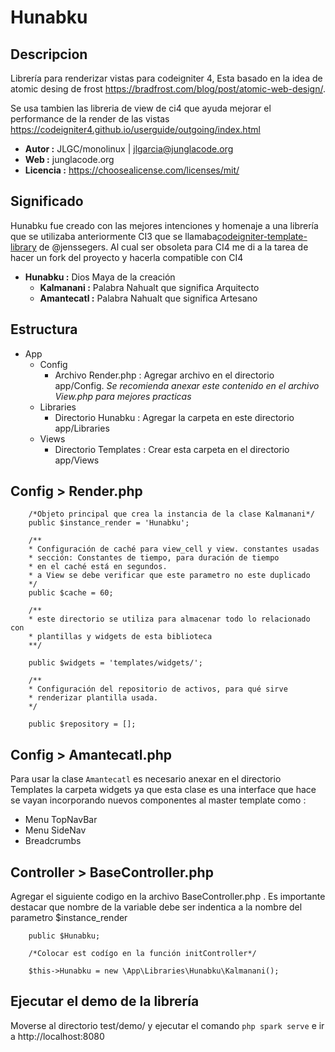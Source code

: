 # Hunabku

## Descripcion 

Librería para renderizar vistas para codeigniter 4, Esta basado en la idea de atomic desing de frost https://bradfrost.com/blog/post/atomic-web-design/.

Se usa tambien las libreria de view de ci4 que ayuda mejorar el performance de la render de las vistas https://codeigniter4.github.io/userguide/outgoing/index.html

- **Autor :** JLGC/monolinux | jlgarcia@junglacode.org
- **Web :** junglacode.org
- **Licencia :** https://choosealicense.com/licenses/mit/ 

## Significado

Hunabku fue creado con las mejores intenciones y homenaje a una librería que se utilizaba anteriormente CI3  que se llamaba[codeigniter-template-library](https://github.com/jenssegers/codeigniter-template-library) de @jenssegers. Al cual ser obsoleta para CI4 
me di a la tarea de hacer un fork del proyecto y hacerla compatible con CI4

- **Hunabku :** Dios Maya de la creación
    - **Kalmanani :** Palabra Nahualt que significa Arquitecto
    - **Amantecatl :** Palabra Nahualt que significa Artesano


## Estructura 
- App
  - Config
    -  Archivo Render.php : Agregar archivo en el directorio app/Config. _Se recomienda anexar este contenido en el archivo View.php para mejores practicas_ 
   - Libraries
     - Directorio Hunabku : Agregar la carpeta en este directorio app/Libraries
   - Views
     - Directorio Templates : Crear esta carpeta en el directorio app/Views

## Config > Render.php
```
    /*Objeto principal que crea la instancia de la clase Kalmanani*/ 
    public $instance_render = 'Hunabku';
	
    /**
	* Configuración de caché para view_cell y view. constantes usadas
	* sección: Constantes de tiempo, para duración de tiempo
	* en el caché está en segundos. 
	* a View se debe verificar que este parametro no este duplicado
	*/
	public $cache = 60;

    /** 
	* este directorio se utiliza para almacenar todo lo relacionado con
	* plantillas y widgets de esta biblioteca
	**/

	public $widgets = 'templates/widgets/';

	/**
	* Configuración del repositorio de activos, para qué sirve
    * renderizar plantilla usada.
	*/

	public $repository = [];
```
## Config > Amantecatl.php

Para usar la clase ```Amantecatl``` es necesario anexar en el directorio Templates la carpeta widgets ya que esta clase es una interface que hace se vayan incorporando nuevos componentes al master template como :

- Menu TopNavBar
- Menu SideNav
- Breadcrumbs


## Controller > BaseController.php

Agregar el siguiente codigo en la archivo BaseController.php . Es importante destacar que nombre de la variable debe ser indentica a la nombre del parametro $instance_render
```
	public $Hunabku;

	/*Colocar est codígo en la función initController*/

	$this->Hunabku = new \App\Libraries\Hunabku\Kalmanani();
```

## Ejecutar el demo de la librería

Moverse al directorio test/demo/  y ejecutar  el comando ```php spark serve```  e ir a  http://localhost:8080